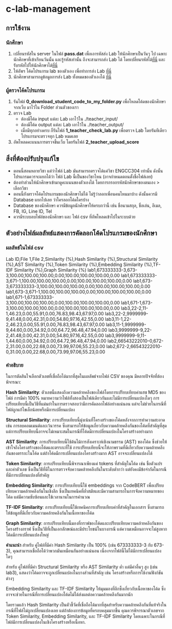 # c-lab-management

## การใช้งาน

### นักศึกษา
1. เปลี่ยนรหัสใน server ในไฟล์ **pass.dat** เพื่อเอารหัสส่ง Lab ให้นักศึกษาเป็นวันๆ ไป เฉพาะนักศึกษาที่เข้าเรียนวันนั้น และรู้รหัสเท่านั้น ถึงจะสามารถส่ง Lab ได้ โดยเปลี่ยนรหัสได้[ที่นี่](https://thailandfxwarrior.com/lab/set_password.php) และรับรหัสไปให้นักศึกษาได้[ที่นี่](https://thailandfxwarrior.com/lab/get_password.php)
2. ให้อัพฯ โค้ดโปรแกรม lab ของตัวเอง เพื่อทำการส่ง Lab [ที่นี่](https://thailandfxwarrior.com/lab/student_lab.php)
3. นักศึกษาสามารถดูข้อมูลการส่ง Lab ทั้งหมดของตัวเองได้ [ที่นี่](#)

### ผู้ตรวจโค้ดโปรแกรม
1. รันไฟล์ **0_download_student_code_to_my_folder.py** เพื่อโหลดโค้ดของนักศึกษาจากเว็บ มาไว้ใน Folder ส่วนตัวของเรา
2. ตรวจ Lab
    - ต้องมีโค้ด input แต่ละ Lab เอาไว้ใน ./teacher_input/
    - ต้องมีโค้ด output แต่ละ Lab เอาไว้ใน ./teacher_output/
    - เมื่อมีทุกอย่างครบ ก็รันไฟล์ **1_teacher_check_lab.py** เพื่อตรวจ Lab โดยรันทีเดียว โปรแกรมจะตรวจทุก Lab หมดเลย
3. อัพโหลดคะแนนการตรวจขึ้นเว็บ โดยรันไฟล์ **2_teacher_upload_score** 

## สิ่งที่ต้องปรับปรุงแก้ไข
- ตอนนี้สอนหลายวิชา แต่ว่าไฟล์ Lab มันสามารถตรวจได้แค่วิชา ENGCC304 เท่านั้น ดังนั้นโปรแกรมควรจะแยกได้ว่า ไฟล์ Lab นี้เป็นของวิชาไหน (อาจกำหนดตอนตั้งชื่อไฟล์เลย)
- ต้องทำส่วนให้นักศึกษาเข้ามาดูคะแนนของตัวเองได้ โดยการกรอกรหัสนักศึกษาของตนเอง > เลือกวิชา
- ตอนนี้ยังตรวจโค้ดโปรแกรมของนักศึกษาไม่ได้ ไม่รู้ว่าลอกเพื่อนคนไหนมาบ้าง ดังนั้นควรมี Database แยกไปเลย ว่าใครลอกโค้ดใครบ้าง
- Database ของนักศึกษา ควรมีข้อมูลนักศึกษาให้ครบกว่านี้ เช่น ชื่อนามสกุล, ชื่อเล่น, อีเมล, FB, IG, Line ID, Tel
- ควรมีระบบลบไฟล์ของนักศึกษา และ ไฟล์ csv ที่อัพโหลดเข้าไปในระบบด้วย

## ตัวอย่างไฟล์ผลลัพธ์แสดงการคัดลอกโค้ดโปรแกรมของนักศึกษา
### ผลลัพธ์ในไฟล์ csv
Lab ID,File 1,File 2,Similarity (%),Hash Similarity (%),Structural Similarity (%),AST Similarity (%),Token Similarity (%),Embedding Similarity (%),TF-IDF Similarity (%),Graph Similarity (%)
lab1,673333333-3,673-3,100.00,100.00,100.00,0.00,100.00,100.00,100.00,0.00
lab1,673333333-3,671-1,100.00,100.00,100.00,0.00,100.00,100.00,100.00,0.00
lab1,673-3,673333333-3,100.00,100.00,100.00,0.00,100.00,100.00,100.00,0.00
lab1,673-3,671-1,100.00,100.00,100.00,0.00,100.00,100.00,100.00,0.00
lab1,671-1,673333333-3,100.00,100.00,100.00,0.00,100.00,100.00,100.00,0.00
lab1,671-1,673-3,100.00,100.00,100.00,0.00,100.00,100.00,100.00,0.00
lab3,22-2,11-1,46.23,0.00,55.91,0.00,76.83,98.43,67.97,0.00
lab3,22-2,9999999-9,41.48,0.00,42.31,0.00,54.80,97.16,42.55,0.00
lab3,11-1,22-2,46.23,0.00,55.91,0.00,76.83,98.43,67.97,0.00
lab3,11-1,9999999-9,44.60,0.00,34.92,0.00,64.72,96.48,47.94,0.00
lab3,9999999-9,22-2,41.48,0.00,42.31,0.00,54.80,97.16,42.55,0.00
lab3,9999999-9,11-1,44.60,0.00,34.92,0.00,64.72,96.48,47.94,0.00
lab2,66543222010-0,672-2,31.00,0.00,22.68,0.00,73.99,97.06,55.23,0.00
lab2,672-2,66543222010-0,31.00,0.00,22.68,0.00,73.99,97.06,55.23,0.00

### คำอธิบาย
ในการตัดสินใจเลือกตัวเลขที่เชื่อถือได้มากที่สุดในผลลัพธ์จากไฟล์ CSV ของคุณ มีหลายปัจจัยที่ต้องพิจารณา:

**Hash Similarity**: ตัวเลขนี้แสดงถึงความคล้ายคลึงของไฟล์โดยการเปรียบเทียบค่าแฮช MD5 ของไฟล์ การมีค่า 100% หมายความว่าไฟล์ทั้งสองเป็นไฟล์เดียวกันและไม่มีการเปลี่ยนแปลงใดๆ การเปรียบเทียบนี้เป็นวิธีที่แม่นยำในการตรวจสอบว่ามีการคัดลอกไฟล์อย่างแน่นอน แต่จะไม่ช่วยในกรณีที่ไฟล์ถูกแก้ไขเล็กน้อยหรือมีการเปลี่ยนแปลง

**Structural Similarity**: การเปรียบเทียบนี้มุ่งเน้นที่โครงสร้างของโค้ดหลังจากการทำความสะอาด เช่น การลบคอมเมนต์และเว้นวรรค ซึ่งสามารถให้ข้อมูลเกี่ยวกับความคล้ายคลึงกันของโค้ดที่สำคัญที่สุด แต่การเปรียบเทียบนี้อาจจะไม่เหมาะสมในกรณีที่โค้ดมีการเปลี่ยนแปลงในโครงสร้างอย่างมาก

**AST Similarity**: การเปรียบเทียบนี้ใช้ต้นไม้การสังเคราะห์เชิงนามธรรม (AST) ของโค้ด ซึ่งช่วยให้เข้าใจถึงโครงสร้างของโค้ดและตรรกะที่ใช้ การเปรียบเทียบนี้จะให้ภาพรวมที่ดีเกี่ยวกับความคล้ายคลึงกันของตรรกะในโค้ด แต่ถ้าโค้ดมีการเปลี่ยนแปลงโครงสร้างมาก AST อาจจะเปลี่ยนแปลงได้

**Token Similarity**: การเปรียบเทียบนี้พิจารณาเพียงแค่ tokens ที่สำคัญในโค้ด เช่น ชื่อตัวแปรและค่าตัวเลข ซึ่งเป็นวิธีที่ดีในการตรวจจับความคล้ายคลึงกันในระดับต่ำกว่า แต่ยังคงมีข้อจำกัดในกรณีที่มีการเปลี่ยนแปลงที่สำคัญ

**Embedding Similarity**: การเปรียบเทียบนี้ใช้ embeddings จาก CodeBERT เพื่อเปรียบเทียบความคล้ายคลึงกันในเชิงลึก ซึ่งเป็นเทคนิคที่ล้ำสมัยและมีความสามารถในการจับความหมายของโค้ด แต่มีความซับซ้อนและใช้เวลานานในการคำนวณ

**TF-IDF Similarity**: การเปรียบเทียบนี้ใช้เทคนิคการเปรียบเทียบคำที่สำคัญในเอกสาร ซึ่งสามารถให้ข้อมูลที่ดีเกี่ยวกับความคล้ายคลึงกันในเนื้อหาของโค้ด

**Graph Similarity**: การเปรียบเทียบนี้มองที่กราฟของโค้ดและเปรียบเทียบความคล้ายคลึงกันของโครงสร้างกราฟ ซึ่งเป็นวิธีที่เป็นเอกลักษณ์และมีประโยชน์ในบางกรณี แต่ความเหมือนอาจจะไม่สูงหากโค้ดมีการเปลี่ยนแปลงใหญ่

**คำแนะนำ**
สำหรับ คู่ไฟล์ที่มีค่า Hash Similarity เป็น 100% (เช่น 673333333-3 กับ 673-3), คุณสามารถเชื่อถือได้ว่าพวกมันเหมือนกันอย่างแน่นอน เนื่องจากไฟล์นี้ไม่ได้มีการเปลี่ยนแปลงใดๆ

สำหรับ คู่ไฟล์ที่มีค่า Structural Similarity หรือ AST Similarity ต่ำ แต่มีค่าอื่นๆ สูง (เช่น lab3), แสดงว่าโค้ดอาจจะถูกเปลี่ยนแปลงในบางส่วนที่สำคัญ เช่น โครงสร้างหรือการใช้งานฟังก์ชันต่างๆ

Embedding Similarity และ TF-IDF Similarity ให้มุมมองที่ลึกซึ้งเกี่ยวกับเนื้อหาของโค้ด ซึ่งอาจจะช่วยในกรณีที่การเปลี่ยนแปลงโค้ดไม่ได้ส่งผลต่อความคล้ายคลึงกันมากนัก

โดยรวมแล้ว Hash Similarity เป็นตัวชี้วัดที่เชื่อถือได้มากที่สุดสำหรับความคล้ายคลึงกันที่แท้จริงในกรณีที่ไฟล์ไม่ถูกเปลี่ยนแปลงเลย แต่ถ้าต้องการข้อมูลที่ครอบคลุมมากขึ้น คุณควรพิจารณาตัวเลขจาก Token Similarity, Embedding Similarity, และ TF-IDF Similarity โดยเฉพาะในกรณีที่ไฟล์มีการเปลี่ยนแปลงในเชิงโครงสร้างหรือเนื้อหา.

